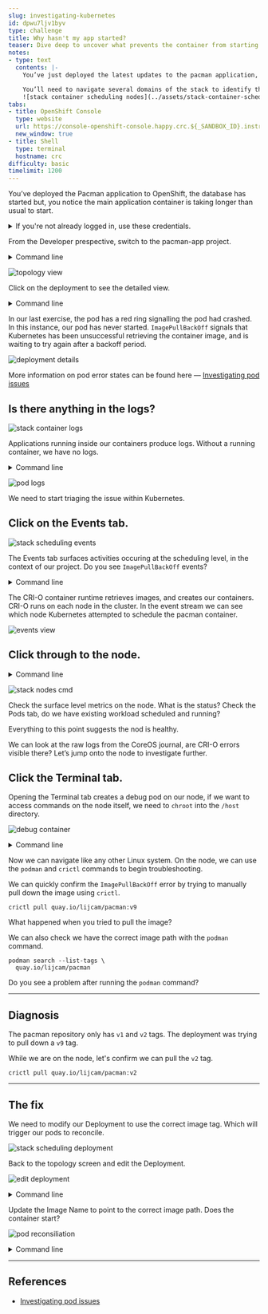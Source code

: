 ```yaml
---
slug: investigating-kubernetes
id: dpwu7ljv1byv
type: challenge
title: Why hasn't my app started?
teaser: Dive deep to uncover what prevents the container from starting.
notes:
- type: text
  contents: |-
    You’ve just deployed the latest updates to the pacman application, but the main application container is taking an inordinate amount of time to start.

    You’ll need to navigate several domains of the stack to identify the root cause, and apply the fix.
    ![stack container scheduling nodes](../assets/stack-container-scheduling-nodes.png)
tabs:
- title: OpenShift Console
  type: website
  url: https://console-openshift-console.happy.crc.${_SANDBOX_ID}.instruqt.io
  new_window: true
- title: Shell
  type: terminal
  hostname: crc
difficulty: basic
timelimit: 1200
---
```

You’ve deployed the Pacman application to OpenShift, the database has started but, you notice the main application container is taking longer than usual to start.

<details><summary>If you're not already logged in, use these credentials.</summary>
<pre>
  username: admin
  password: admin
</pre>
</details>

From the Developer prespective, switch to the pacman-app project.

<details><summary>Command line</summary>
  <pre>oc project pacman-app</pre>
</details>

![topology view](../assets/track2-topology-view.png)

Click on the deployment to see the detailed view.

<details><summary>Command line</summary>
  <pre>oc get deployments
oc describe deployment/pacman</pre>
</details>

In our last exercise, the pod has a red ring signalling the pod had crashed. In this instance, our pod has never started. `ImagePullBackOff` signals that Kubernetes has been unsuccessful retrieving the container image, and is waiting to try again after a backoff period.

![deployment details](../assets/track2-deployment-details.png)

More information on pod error states can be found here — [Investigating pod issues](https://docs.openshift.com/container-platform/4.10/support/troubleshooting/investigating-pod-issues.html)

## Is there anything in the logs?

![stack container logs](../assets/stack-container-logs.png)

Applications running inside our containers produce logs. Without a running container, we have no logs.

<details><summary>Command line</summary>
  <pre>oc get pods
oc logs <em>pod_name</em></pre>
</details>

![pod logs](../assets/track2-pod-logs.png)

We need to start triaging the issue within Kubernetes.

## Click on the Events tab.

![stack scheduling events](../assets/stack-scheduling-events.png)

The Events tab surfaces activities occuring at the scheduling level, in the context of our project. Do you see `ImagePullBackOff` events?

<details><summary>Command line</summary>
  <pre>oc get events</pre>
</details>

The CRI-O container runtime retrieves images, and creates our containers. CRI-O runs on each node in the cluster.
In the event stream we can see which node Kubernetes attempted to schedule the pacman container.

![events view](../assets/track2-events-view.png)

## Click through to the node.

<details><summary>Command line</summary>
  <pre>oc get nodes
oc describe node/<em>node_name</em></pre>
</details>

![stack nodes cmd](../assets/stack-nodes-cmd.png)

Check the surface level metrics on the node. What is the status?
Check the Pods tab, do we have existing workload scheduled and running?

Everything to this point suggests the nod is healthy.

We can look at the raw logs from the CoreOS journal, are CRI-O errors visible there? Let’s jump onto the node to investigate further.

## Click the Terminal tab.

Opening the Terminal tab creates a debug pod on our node, if we want to access commands on the node itself, we need to `chroot` into the `/host` directory.

![debug container](../assets/track2-debug-container.png)
<details><summary>Command line</summary>
  <pre>oc debug node/<em>node_name</em></pre>
</details>

Now we can navigate like any other Linux system. On the node, we can use the `podman` and `crictl` commands to begin troubleshooting.

We can quickly confirm the `ImagePullBackOff` error by trying to manually pull down the image using `crictl`.

```
crictl pull quay.io/lijcam/pacman:v9
```
What happened when you tried to pull the image?

We can also check we have the correct image path with the `podman` command.

```
podman search --list-tags \
  quay.io/lijcam/pacman
```

Do you see a problem after running the `podman` command?

---

## Diagnosis
The pacman repository only has `v1` and `v2` tags. The deployment was trying to pull down a `v9` tag.

While we are on the node, let's confirm we can pull the `v2` tag.

```
crictl pull quay.io/lijcam/pacman:v2
```

---

## The fix
We need to modify our Deployment to use the correct image tag. Which will trigger our pods to reconcile.

![stack scheduling deployment](../assets/stack-scheduling-deployment.png)

Back to the topology screen and edit the Deployment.

![edit deployment](../assets/track2-edit-deployment.png)

<details><summary>Command line</summary>
  <pre>oc get deployments
oc edit deployment/pacman</pre>
</details>

Update the Image Name to point to the correct image path.
Does the container start?

![pod reconsiliation](../assets/track2-deployment-reconciliation.png)

<details><summary>Command line</summary>
  <pre>oc get pods --watch</pre>
</details>

---

## References

* [Investigating pod issues](https://docs.openshift.com/container-platform/4.10/support/troubleshooting/investigating-pod-issues.html)
